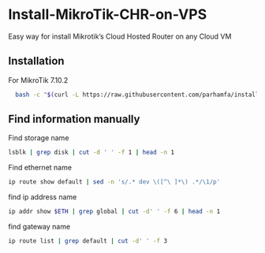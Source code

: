 # Install-MikroTik-CHR-on-VPS
Easy way for install Mikrotik’s Cloud Hosted Router on any Cloud VM

## Installation

For MikroTik 7.10.2

```bash
  bash -c "$(curl -L https://raw.githubusercontent.com/parhamfa/install-mikrotik-chr-script/main/installer.sh)"
```

## Find information manually
Find storage name
```bash
lsblk | grep disk | cut -d ' ' -f 1 | head -n 1
```
Find ethernet name
```bash
ip route show default | sed -n 's/.* dev \([^\ ]*\) .*/\1/p'
```
find ip address name
```bash
ip addr show $ETH | grep global | cut -d' ' -f 6 | head -n 1
```
find gateway name
```bash
ip route list | grep default | cut -d' ' -f 3
```


